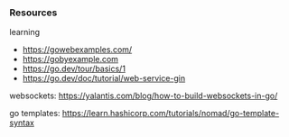### Resources

learning

- https://gowebexamples.com/
- https://gobyexample.com
- https://go.dev/tour/basics/1
- https://go.dev/doc/tutorial/web-service-gin

websockets: 
https://yalantis.com/blog/how-to-build-websockets-in-go/

go templates: 
https://learn.hashicorp.com/tutorials/nomad/go-template-syntax